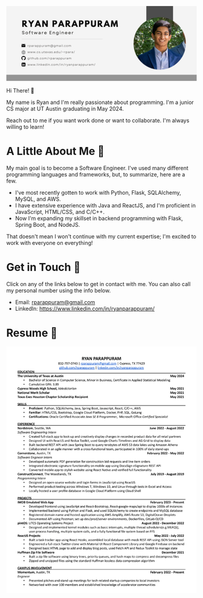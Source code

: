 
![alt text](https://github.com/rparappuram/rparappuram/blob/main/Software%20Banner.png)

Hi There! :wave:

My name is Ryan and I'm really passionate about programming. I'm a junior CS major at UT Austin graduating in May 2024.

Reach out to me if you want work done or want to collaborate. I'm always willing to learn!

# A Little About Me :boy:

My main goal is to become a Software Engineer. I've used many different programming languages and frameworks, but, to summarize, here are a few.

* I've most recently gotten to work with Python, Flask, SQLAlchemy, MySQL, and AWS.
* I have extensive experience with Java and ReactJS, and I'm proficient in JavaScript, HTML/CSS, and C/C++.
* Now I'm expanding my skillset in backend programming with Flask, Spring Boot, and NodeJS.

That doesn't mean I won't continue with my current expertise; I'm excited to work with everyone on everything!

# Get in Touch :call_me_hand:

Click on any of the links below to get in contact with me. You can also call my personal number using the info below.

* Email: rparappuram@gmail.com
* LinkedIn: https://www.linkedin.com/in/ryanparappuram/

# Resume :page_with_curl:

![alt text](https://github.com/rparappuram/rparappuram/blob/main/Resume%20-%20March%202023.png)

<!--
**rparappuram/rparappuram** is a ✨ _special_ ✨ repository because its `README.md` (this file) appears on your GitHub profile.

Here are some ideas to get you started:

- 🔭 I’m currently working on ...
- 🌱 I’m currently learning ...
- 👯 I’m looking to collaborate on ...
- 🤔 I’m looking for help with ...
- 💬 Ask me about ...
- 📫 How to reach me: ...
- 😄 Pronouns: ...
- ⚡ Fun fact: ...
-->
